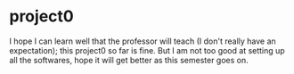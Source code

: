 # project0

I hope I can learn well that the professor will teach (I don't really have an expectation); this project0 so far is fine. But I am not too good at setting up all the softwares, hope it will get better as this semester goes on. 

